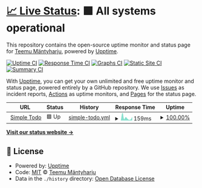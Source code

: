 # [📈 Live Status](https://t-mu.github.io/simple-todo-monitoring): <!--live status--> **🟩 All systems operational**

This repository contains the open-source uptime monitor and status page for [Teemu Mäntyharju](https://t-mu.github.io/simple-todo-monitoring), powered by [Upptime](https://github.com/upptime/upptime).

[![Uptime CI](https://github.com/t-mu/simple-todo-monitoring/workflows/Uptime%20CI/badge.svg)](https://github.com/t-mu/simple-todo-monitoring/actions?query=workflow%3A%22Uptime+CI%22)
[![Response Time CI](https://github.com/t-mu/simple-todo-monitoring/workflows/Response%20Time%20CI/badge.svg)](https://github.com/t-mu/simple-todo-monitoring/actions?query=workflow%3A%22Response+Time+CI%22)
[![Graphs CI](https://github.com/t-mu/simple-todo-monitoring/workflows/Graphs%20CI/badge.svg)](https://github.com/t-mu/simple-todo-monitoring/actions?query=workflow%3A%22Graphs+CI%22)
[![Static Site CI](https://github.com/t-mu/simple-todo-monitoring/workflows/Static%20Site%20CI/badge.svg)](https://github.com/t-mu/simple-todo-monitoring/actions?query=workflow%3A%22Static+Site+CI%22)
[![Summary CI](https://github.com/t-mu/simple-todo-monitoring/workflows/Summary%20CI/badge.svg)](https://github.com/t-mu/simple-todo-monitoring/actions?query=workflow%3A%22Summary+CI%22)

With [Upptime](https://upptime.js.org), you can get your own unlimited and free uptime monitor and status page, powered entirely by a GitHub repository. We use [Issues](https://github.com/t-mu/simple-todo-monitoring/issues) as incident reports, [Actions](https://github.com/t-mu/simple-todo-monitoring/actions) as uptime monitors, and [Pages](https://t-mu.github.io/simple-todo-monitoring) for the status page.

<!--start: status pages-->
<!-- This summary is generated by Upptime (https://github.com/upptime/upptime) -->
<!-- Do not edit this manually, your changes will be overwritten -->
<!-- prettier-ignore -->
| URL | Status | History | Response Time | Uptime |
| --- | ------ | ------- | ------------- | ------ |
| <img alt="" src="https://icons.duckduckgo.com/ip3/t-mu.github.io.ico" height="13"> [Simple Todo](https://t-mu.github.io/simple-todo) | 🟩 Up | [simple-todo.yml](https://github.com/t-mu/simple-todo-monitoring/commits/HEAD/history/simple-todo.yml) | <details><summary><img alt="Response time graph" src="./graphs/simple-todo/response-time-week.png" height="20"> 159ms</summary><br><a href="https://t-mu.github.io/simple-todo-monitoring/history/simple-todo"><img alt="Response time 112" src="https://img.shields.io/endpoint?url=https%3A%2F%2Fraw.githubusercontent.com%2Ft-mu%2Fsimple-todo-monitoring%2FHEAD%2Fapi%2Fsimple-todo%2Fresponse-time.json"></a><br><a href="https://t-mu.github.io/simple-todo-monitoring/history/simple-todo"><img alt="24-hour response time 206" src="https://img.shields.io/endpoint?url=https%3A%2F%2Fraw.githubusercontent.com%2Ft-mu%2Fsimple-todo-monitoring%2FHEAD%2Fapi%2Fsimple-todo%2Fresponse-time-day.json"></a><br><a href="https://t-mu.github.io/simple-todo-monitoring/history/simple-todo"><img alt="7-day response time 159" src="https://img.shields.io/endpoint?url=https%3A%2F%2Fraw.githubusercontent.com%2Ft-mu%2Fsimple-todo-monitoring%2FHEAD%2Fapi%2Fsimple-todo%2Fresponse-time-week.json"></a><br><a href="https://t-mu.github.io/simple-todo-monitoring/history/simple-todo"><img alt="30-day response time 98" src="https://img.shields.io/endpoint?url=https%3A%2F%2Fraw.githubusercontent.com%2Ft-mu%2Fsimple-todo-monitoring%2FHEAD%2Fapi%2Fsimple-todo%2Fresponse-time-month.json"></a><br><a href="https://t-mu.github.io/simple-todo-monitoring/history/simple-todo"><img alt="1-year response time 112" src="https://img.shields.io/endpoint?url=https%3A%2F%2Fraw.githubusercontent.com%2Ft-mu%2Fsimple-todo-monitoring%2FHEAD%2Fapi%2Fsimple-todo%2Fresponse-time-year.json"></a></details> | <details><summary><a href="https://t-mu.github.io/simple-todo-monitoring/history/simple-todo">100.00%</a></summary><a href="https://t-mu.github.io/simple-todo-monitoring/history/simple-todo"><img alt="All-time uptime 94.78%" src="https://img.shields.io/endpoint?url=https%3A%2F%2Fraw.githubusercontent.com%2Ft-mu%2Fsimple-todo-monitoring%2FHEAD%2Fapi%2Fsimple-todo%2Fuptime.json"></a><br><a href="https://t-mu.github.io/simple-todo-monitoring/history/simple-todo"><img alt="24-hour uptime 100.00%" src="https://img.shields.io/endpoint?url=https%3A%2F%2Fraw.githubusercontent.com%2Ft-mu%2Fsimple-todo-monitoring%2FHEAD%2Fapi%2Fsimple-todo%2Fuptime-day.json"></a><br><a href="https://t-mu.github.io/simple-todo-monitoring/history/simple-todo"><img alt="7-day uptime 100.00%" src="https://img.shields.io/endpoint?url=https%3A%2F%2Fraw.githubusercontent.com%2Ft-mu%2Fsimple-todo-monitoring%2FHEAD%2Fapi%2Fsimple-todo%2Fuptime-week.json"></a><br><a href="https://t-mu.github.io/simple-todo-monitoring/history/simple-todo"><img alt="30-day uptime 100.00%" src="https://img.shields.io/endpoint?url=https%3A%2F%2Fraw.githubusercontent.com%2Ft-mu%2Fsimple-todo-monitoring%2FHEAD%2Fapi%2Fsimple-todo%2Fuptime-month.json"></a><br><a href="https://t-mu.github.io/simple-todo-monitoring/history/simple-todo"><img alt="1-year uptime 94.78%" src="https://img.shields.io/endpoint?url=https%3A%2F%2Fraw.githubusercontent.com%2Ft-mu%2Fsimple-todo-monitoring%2FHEAD%2Fapi%2Fsimple-todo%2Fuptime-year.json"></a></details>

<!--end: status pages-->

[**Visit our status website →**](https://t-mu.github.io/simple-todo-monitoring)

## 📄 License

- Powered by: [Upptime](https://github.com/upptime/upptime)
- Code: [MIT](./LICENSE) © [Teemu Mäntyharju](https://t-mu.github.io/simple-todo-monitoring)
- Data in the `./history` directory: [Open Database License](https://opendatacommons.org/licenses/odbl/1-0/)
